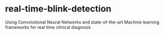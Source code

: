 # real-time-blink-detection
Using Convolutional Neural Networks and state-of-the-art Machine learning frameworks for real time clinical diagnosis
